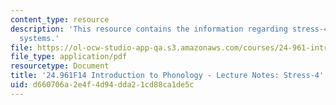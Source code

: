 ```yaml
---
content_type: resource
description: 'This resource contains the information regarding stress-4: peak prominence
  systems.'
file: https://ol-ocw-studio-app-qa.s3.amazonaws.com/courses/24-961-introduction-to-phonology-fall-2014/d660706a2e4f4d94dda21cd88ca1de5c_MIT24_961F14_Lecture25.pdf
file_type: application/pdf
resourcetype: Document
title: '24.961F14 Introduction to Phonology - Lecture Notes: Stress-4'
uid: d660706a-2e4f-4d94-dda2-1cd88ca1de5c
---
```

